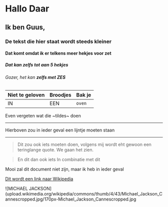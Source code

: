 # Hallo Daar
## Ik ben Guus,
### De tekst die hier staat wordt steeds kleiner
#### Dat komt omdat ik er telkens meer hekjes voor zet
##### Dat kan zelfs tot aan *5* hekjes
###### Gozer, het kan **zelfs met _ZES_**

Niet te geloven | Broodjes | Bak je
 --- | --- | ---
IN | EEN | `oven`|

Even vergeten wat die ~tildes~ doen

___

Hierboven zou in ieder geval een lijntje moeten staan

___

> Dit zou ook iets moeten doen, volgens mij wordt eht gewoon een teringlange quote. We gaan het zien.


> En dit dan ook iets
> In combinatie met dit

Mooi zal dit document niet zijn, maar ik heb in ieder geval


[Dit wordt een link naar Wikipedia](https://wikipedia.org)

![MICHAEL JACKSON](upload.wikimedia.org/wikipedia/commons/thumb/4/43/Michael_Jackson_Cannescropped.jpg/170px-Michael_Jackson_Cannescropped.jpg

